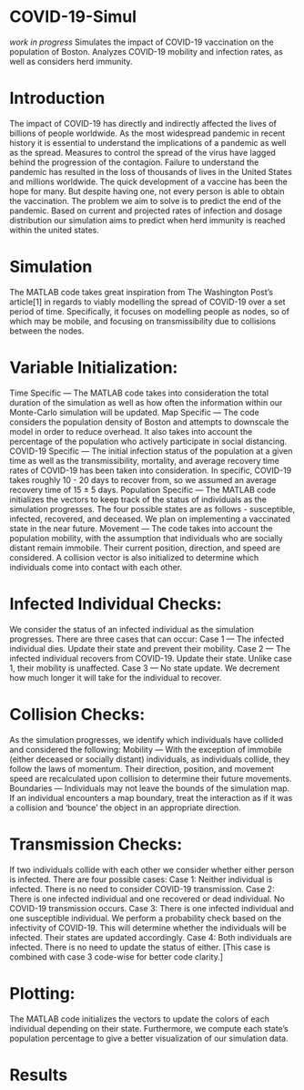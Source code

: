 # COVID-19-Simul
*work in progress* Simulates the impact of COVID-19 vaccination on the population of Boston.  Analyzes COVID-19 mobility and infection rates, as well as considers herd immunity.

# Introduction

The impact of COVID-19 has directly and indirectly affected the lives of billions of people worldwide. As the most widespread pandemic in recent history it is essential to understand the implications of a pandemic as well as the spread. Measures to control the spread of the virus have lagged behind the progression of the contagion. Failure to understand the pandemic has resulted in the loss of thousands of lives in the United States and millions worldwide. 
The quick development of a vaccine has been the hope for many. But despite having one, not every person is able to obtain the vaccination. The problem we aim to solve is to predict the end of the pandemic. Based on current and projected rates of infection and dosage distribution our simulation aims to predict when herd immunity is reached within the united states.

# Simulation
The MATLAB code takes great inspiration from The Washington Post’s article[1] in regards to viably modelling the spread of COVID-19 over a set period of time.  Specifically, it focuses on modelling people as nodes, so of which may be mobile, and focusing on transmissibility due to collisions between the nodes.

# Variable Initialization:
Time Specific — The MATLAB code takes into consideration the total duration of the simulation as well as how often the information within our Monte-Carlo simulation will be updated.
Map Specific — The code considers the population density of Boston and attempts to downscale the model in order to reduce overhead.  It also takes into account the percentage of the population who actively participate in social distancing.
COVID-19 Specific — The initial infection status of the population at a given time as well as the transmissibility, mortality, and average recovery time rates of COVID-19 has been taken into consideration.  In specific, COVID-19 takes roughly 10 - 20 days to recover from, so we assumed an average recovery time of 15 ± 5 days.
Population Specific — The MATLAB code initializes the vectors to keep track of the status of individuals as the simulation progresses.  The four possible states are as follows - susceptible, infected, recovered, and deceased.  We plan on implementing a vaccinated state in the near future.
Movement — The code takes into account the population mobility, with the assumption that individuals who are socially distant remain immobile. Their current position, direction, and speed are considered. A collision vector is also initialized to determine which individuals come into contact with each other.

# Infected Individual Checks:
We consider the status of an infected individual as the simulation progresses. There are three cases that can occur:
Case 1 — The infected individual dies.  Update their state and prevent their mobility.
Case 2 — The infected individual recovers from COVID-19.  Update their state.  Unlike case 1, their mobility is unaffected.
Case 3 — No state update.  We decrement how much longer it will take for the individual to recover.

# Collision Checks:
As the simulation progresses, we identify which individuals have collided and considered the following:
Mobility — With the exception of immobile (either deceased or socially distant) individuals, as individuals collide, they follow the laws of momentum.  Their direction, position, and movement speed are recalculated upon collision to determine their future movements.
Boundaries — Individuals may not leave the bounds of the simulation map.  If an individual encounters a map boundary, treat the interaction as if it was a collision and ‘bounce’ the object in an appropriate direction.

# Transmission Checks:
If two individuals collide with each other we consider whether either person is infected.  There are four possible cases:
Case 1: Neither individual is infected.  There is no need to consider COVID-19 transmission.
Case 2: There is one infected individual and one recovered or dead individual.  No COVID-19 transmission occurs.
Case 3: There is one infected individual and one susceptible individual.  We perform a probability check based on the infectivity of COVID-19.  This will determine whether the individuals will be infected.  Their states are updated accordingly.
Case 4: Both individuals are infected.  There is no need to update the status of either.  [This case is combined with case 3 code-wise for better code clarity.]

# Plotting:
The MATLAB code initializes the vectors to update the colors of each individual depending on their state.  Furthermore, we compute each state’s population percentage to give a better visualization of our simulation data.

# Results
